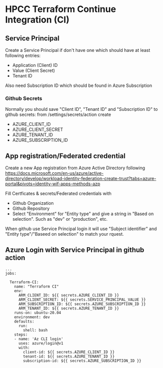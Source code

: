 # HPCC Terraform Continue Integration (CI)

## Service Principal
Create a Service Principal if don't have one which should have at least following entries:
- Application (Client) ID
- Value (Client Secret)
- Tenant ID

Also need Subscription ID which should be found in Azure Subscription

### Github Secrets
Normally you should save "Client ID", "Tenant ID" and "Subscription ID" to github secrets: from <github reop>/settings/secrets/action create
- AZURE_CLIENT_ID
- AZURE_CLIENT_SECRET
- AZURE_TENANT_ID
- AZURE_SUBSCRIPTION_ID

## App registration/Federated credential
Create a new App registration from Azure Active Directory following 
https://docs.microsoft.com/en-us/azure/active-directory/develop/workload-identity-federation-create-trust?tabs=azure-portal&pivots=identity-wif-apps-methods-azp

Fill Certficates & secrets/Federated credentials with
- Github Organization
- Github Repository
- Select "Environment" for "Entity type" and give a string in "Based on selection". Such as "dev" or "production", etc.

When github use Service Principal login it will use "Subject identifier" and "Entity type"/"Baseed on selection" to match your rquest.

## Azure Login with Service Principal in github action

```code
...
jobs:    

  Terraform-CI:
    name: "Terraform CI"
    env:
      ARM_CLIENT_ID: ${{ secrets.AZURE_CLIENT_ID }}
      ARM_CLIENT_SECRET: ${{ secrets.SERVICE_PRINCIPAL_VALUE }}
      ARM_SUBSCRIPTION_ID: ${{ secrets.AZURE_SUBSCRIPTION_ID }}
      ARM_TENANT_ID: ${{ secrets.AZURE_TENANT_ID }}
    runs-on: ubuntu-20.04
    environment: dev
    defaults:
      run:
        shell: bash
    steps:
    - name: 'Az CLI login'
      uses: azure/login@v1
      with:
        client-id: ${{ secrets.AZURE_CLIENT_ID }}
        tenant-id: ${{ secrets.AZURE_TENANT_ID }}
        subscription-id: ${{ secrets.AZURE_SUBSCRIPTION_ID }} 

```